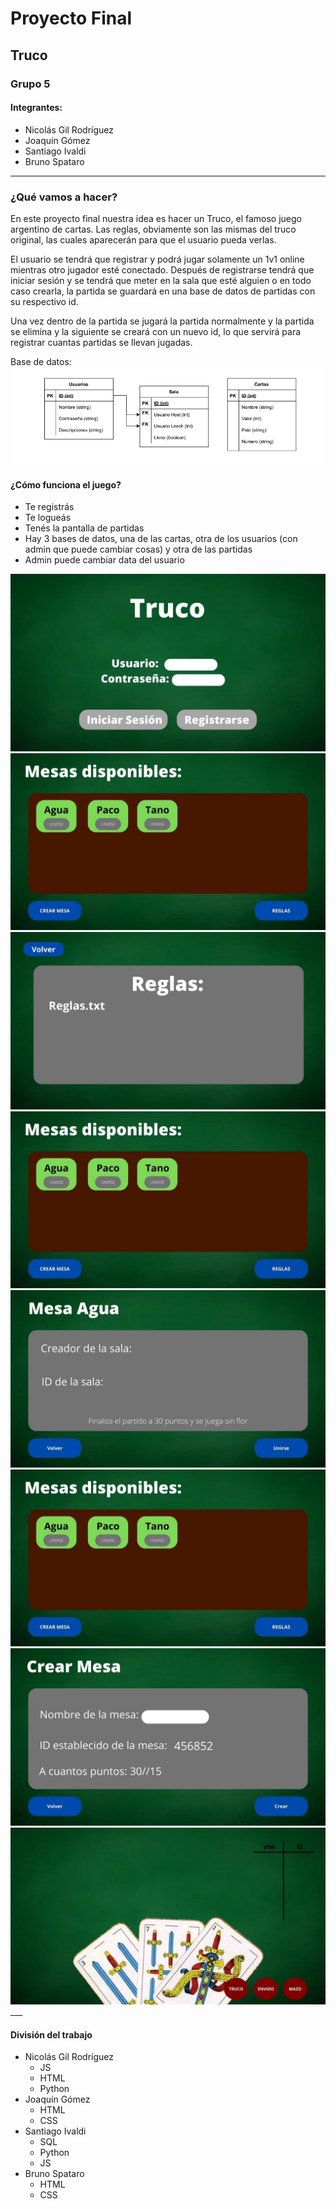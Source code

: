 # Proyecto Final
## Truco
### Grupo 5
#### Integrantes:
- Nicolás Gil Rodríguez
- Joaquín Gómez
- Santiago Ivaldi
- Bruno Spataro
___

### ¿Qué vamos a hacer?

En este proyecto final nuestra idea es hacer un Truco, el famoso juego argentino de cartas. Las reglas, obviamente son las mismas del truco original, las cuales aparecerán para que el usuario pueda verlas.

El usuario se tendrá que registrar y podrá jugar solamente un 1v1 online mientras otro jugador esté conectado. Después de registrarse tendrá que iniciar sesión y se tendrá que meter en la sala que esté alguien o en todo caso crearla, la partida se guardará en una base de datos de partidas con su respectivo id. 

Una vez dentro de la partida se jugará la partida normalmente y la partida se elimina y la siguiente se creará con un nuevo id, lo que servirá para registrar cuantas partidas se llevan jugadas.

Base de datos:
<img src="diagram.png" alt="Clases"/>

#### ¿Cómo funciona el juego?
- Te registrás
- Te logueás
- Tenés la pantalla de partidas
- Hay 3 bases de datos, una de las cartas, otra de los usuarios (con admin que puede cambiar cosas) y otra de las partidas
- Admin puede cambiar data del usuario
<img src="inicio.jpg" alt="Clases"/>
<img src="mesas.jpg" alt="Clases"/>
<img src="Reglas.jpg" alt="Clases"/>
<img src="mesas2.jpg" alt="Clases"/>
<img src="mesa.jpg" alt="Clases"/>
<img src="mesas3.jpg" alt="Clases"/>
<img src="crear.jpg" alt="Clases"/>
<img src="ingame.jpg" alt="Clases"/>
___

#### División del trabajo
- Nicolás Gil Rodríguez
  - JS
  - HTML
  - Python
- Joaquín Gómez
  - HTML
  - CSS
- Santiago Ivaldi
  - SQL
  - Python
  - JS
- Bruno Spataro
  - HTML
  - CSS

